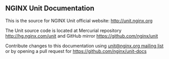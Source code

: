
NGINX Unit Documentation
------------------------

This is the source for NGINX Unit official website:
http://unit.nginx.org

The Unit source code is located at Mercurial repository
http://hg.nginx.com/unit and GitHub mirror https://github.com/nginx/unit

Contribute changes to this documentation using
[unit@nginx.org mailing list](http://mailman.nginx.org/mailman/listinfo/unit)
or by opening a pull request for https://github.com/nginx/unit-docs

